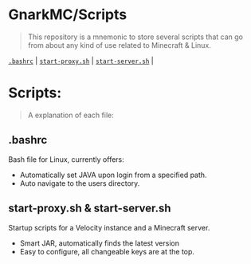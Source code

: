 # GnarkMC/Scripts

> This repository is a mnemonic to store several scripts that can go from about any kind of use related to Minecraft & Linux.

[`.bashrc`](https://github.com/GnarkMC/Scripts/blob/main/.bashrc) |
[`start-proxy.sh`](https://github.com/GnarkMC/Scripts/blob/main/start-proxy.sh) |
[`start-server.sh`](https://github.com/GnarkMC/Scripts/blob/main/start-server.sh) |

# Scripts:

> A explanation of each file:

## .bashrc
Bash file for Linux, currently offers:
- Automatically set JAVA upon login from a specified path.
- Auto navigate to the users directory.

## start-proxy.sh & start-server.sh
Startup scripts for a Velocity instance and a Minecraft server.
- Smart JAR, automatically finds the latest version
- Easy to configure, all changeable keys are at the top.

